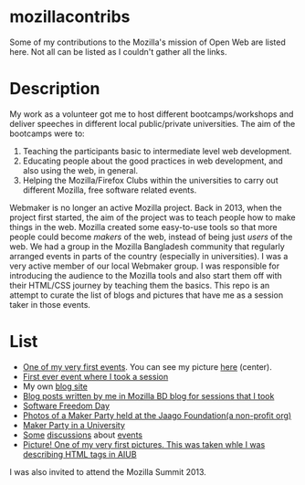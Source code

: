 # mozillacontribs
Some of my contributions to the Mozilla's mission of Open Web are listed here. Not all can be listed as I couldn't gather all the links.

# Description

My work as a volunteer got me to host different bootcamps/workshops and deliver speeches in different local public/private universities. The aim of the bootcamps were to:

  1. Teaching the participants basic to intermediate level web development.
  2. Educating people about the good practices in web development, and also using the web, in general.
  3. Helping the Mozilla/Firefox Clubs within the universities to carry out different Mozilla, free software related events.

Webmaker is no longer an active Mozilla project. Back in 2013, when the project first started, the aim of the project was to teach people how to make things in the web. Mozilla created some easy-to-use tools so that more people could become _makers_ of the web, instead of being just _users_ of the web. We had a group in the Mozilla Bangladesh community that regularly arranged events in parts of the country (especially in universities). I was a very active member of our local Webmaker group. I was responsible for introducing the audience to the Mozilla tools and also start them off with their HTML/CSS journey by teaching them the basics. This repo is an attempt to curate the list of blogs and pictures that have me as a session taker in those events.

# List
+ [One of my very first events](https://minhazratul.wordpress.com/2013/09/27/intro-to-web-a-webmaker-event-at-aiub/). You can see my picture [here](https://minhazratul.files.wordpress.com/2013/09/img_52011.jpg) (center).
+ [First ever event where I took a session](https://tanhaislam.wordpress.com/2013/09/15/maker-party-2013-maple-leafdhakabangladesh/)
+ My own [blog site](http://web.archive.org/web/20171027052923/https://rifaz.ghost.io)
+ [Blog posts written by me in Mozilla BD blog for sessions that I took](https://web.archive.org/web/20160720105217/blog.mozillabd.org/author/rifaz/)
+ [Software Freedom Day](https://tanhaislam.wordpress.com/2013/09/)
+ [Photos of a Maker Party held at the Jaago Foundation(a non-profit org)](http://www.flickr.com/photos/jaagofoundation/sets/72157647050094496)
+ [Maker Party in a University](https://srdesh.wordpress.com/2014/09/14/maker-party-at-aiub/)
+ [Some](https://groups.google.com/forum/#!topic/mozilla.community.bangladesh/ojUJ0j9l0vY) [discussions](https://lists.mozilla.org/pipermail/community-bangladesh/2015-January/002830.html) about [events](https://khalid547.wordpress.com/2015/01/)
+ [Picture! One of my very first pictures. This was taken whle I was describing HTML tags in AIUB](http://minhazratul.wordpress.com/2013/09/27/intro-to-web-a-webmaker-event-at-aiub/img_5118/)

I was also invited to attend the Mozilla Summit 2013.
